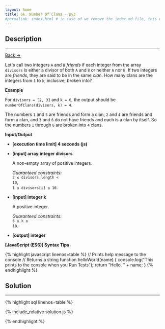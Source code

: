 ```yaml
---
layout: home
title: 66. Number Of Clans - py3
#permalink: index.html # in case of we remove the index.md file, this doc will be the index page
---
```


<div class="row">
<div class="columnStmt" markdown="1">

## Description

---

[Back -> ](../README.md)

Let's call two integers <code>A</code> and <code>B</code> _friends_ if each integer from the array <code>divisors</code> is either a divisor of both <code>A</code> and <code>B</code> or neither <code>A</code> nor <code>B</code>. If two integers are _friends_, they are said to be in the same _clan_. How many clans are the integers from <code>1</code> to <code>k</code>, inclusive, broken into?

**Example**

For <code>divisors = [2, 3]</code> and <code>k = 6</code>, the output should be
<code>numberOfClans(divisors, k) = 4</code>.

The numbers <code>1</code> and <code>5</code> are friends and form a clan, <code>2</code> and <code>4</code> are friends and form a clan, and <code>3</code> and <code>6</code> do not have friends and each is a clan by itself. So the numbers <code>1</code> through <code>6</code> are broken into <code>4</code> clans.

**Input/Output**

- **[execution time limit] 4 seconds (js)**

- **[input] array.integer divisors**

  A non-empty array of positive integers.<br>

  _Guaranteed constraints:_<br>
  <code>2 ≤ divisors.length < 10</code>,<br> <code>1 ≤ divisors[i] ≤ 10</code>.

- **[input] integer k**

  A positive integer.<br>

  _Guaranteed constraints:_<br>
  <code>5 ≤ k ≤ 10</code>.

- **[output] integer**

**[JavaScript (ES6)] Syntax Tips**

{% highlight javascript linenos=table %}
// Prints help message to the console
// Returns a string
function helloWorld(name) {
console.log("This prints to the console when you Run Tests");
return "Hello, " + name;
}
{% endhighlight %}

</div>
<div class="columnSol" markdown="1">

## Solution

---

{% highlight sql linenos=table %}

{% include_relative solution.js %}

{% endhighlight %}

</div>
</div>
